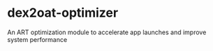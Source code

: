 # dex2oat-optimizer
An ART optimization module to accelerate app launches and improve system performance
